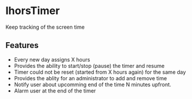 # IhorsTimer

Keep tracking of the screen time

## Features
* Every new day assigns X hours
* Provides the ability to start/stop (pause) the timer and resume
* Timer could not be reset (started from X hours again) for the same day
* Provides the ablity for an administrator to add and remove time
* Notify user about upcomming end of the time N minutes upfront.
* Alarm user at the end of the timer